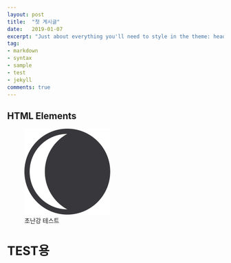 ```yaml
---
layout: post
title:  "첫 게시글"
date:   2019-01-07
excerpt: "Just about everything you'll need to style in the theme: headings, paragraphs, blockquotes, tables, code blocks, and more."
tag:
- markdown 
- syntax
- sample
- test
- jekyll
comments: true
---
```


## HTML Elements

<figure class="half">
	<a href="../assets/img/logo.png"><img src="../assets/img/logo.png"></a>
	<figcaption>초난강 테스트</figcaption>
</figure>


# TEST용